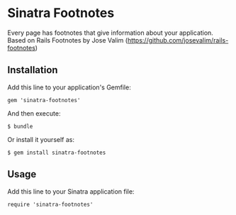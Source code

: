 # Sinatra Footnotes

Every page has footnotes that give information about your application. Based on Rails Footnotes by Jose Valim (https://github.com/josevalim/rails-footnotes)

## Installation

Add this line to your application's Gemfile:

    gem 'sinatra-footnotes'

And then execute:

    $ bundle

Or install it yourself as:

    $ gem install sinatra-footnotes

## Usage

Add this line to your Sinatra application file:

    require 'sinatra-footnotes'
